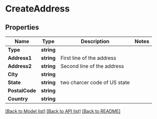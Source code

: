 # CreateAddress

## Properties

Name | Type | Description | Notes
------------ | ------------- | ------------- | -------------
**Type** | **string** |  | 
**Address1** | **string** | First line of the address | 
**Address2** | **string** | Second line of the address | 
**City** | **string** |  | 
**State** | **string** | two charcer code of US state | 
**PostalCode** | **string** |  | 
**Country** | **string** |  | 

[[Back to Model list]](../README.md#documentation-for-models) [[Back to API list]](../README.md#documentation-for-api-endpoints) [[Back to README]](../README.md)


